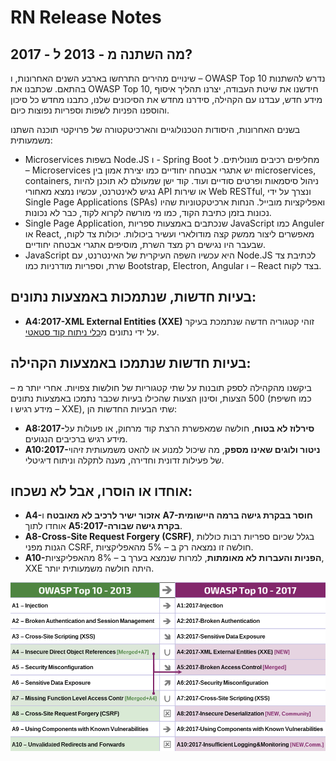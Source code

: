 # RN Release Notes

## מה השתנה מ - 2013 ל - 2017?

שינויים מהירים התרחשו בארבע השנים האחרונות, ו – OWASP Top 10 נדרש להשתנות בהתאם. שכתבנו את OWASP Top 10, חידשנו את שיטת העבודה, יצרנו תהליך איסוף מידע חדש, עבדנו עם הקהילה, סידרנו מחדש את הסיכונים שלנו, כתבנו מחדש כל סיכון והוספנו הפניות לשפות וספריות נפוצות כיום.

בשנים האחרונות, היסודות הטכנולוגיים והארכיטקטורה של פרויקטי תוכנה השתנו משמעותית:
* Microservices בשפות Node.JS ו -  Spring Boot מחליפים רכיבים מונוליתים. ל – Microservices יש אתגרי אבטחה יחודיים כמו יצירת אמון בין microservices, containers, ניהול סיסמאות ופרטים סודיים ועוד. קוד ישן שמעולם לא תוכנן להיות נגיש לאינטרנט, עכשיו נמצא מאחורי API או שירות Web RESTful, ונצרך על ידי  Single Page Applications (SPAs) ואפליקציות מובייל. הנחות ארכיטקטוניות שהיו נכונות בזמן כתיבת הקוד, כמו מי מורשה לקרוא לקוד, כבר לא נכונות.
* Single Page Application, שנכתבים באמצעות ספריות JavaScript כמו Anguler או React, מאפשרים ליצור ממשק קצה מודולארי ועשיר ביכולות. יכולות צד לקוח, שבעבר היו נגישים רק מצד השרת, מוסיפים אתגרי אבטחה יחודיים.
* JavaScript היא עכשיו השפה העיקרית של האינטרנט, עם Node.JS לכתיבת צד שרת, וספריות מודרניות כמו Bootstrap, Electron, Angular ו – React בצד לקוח.

## בעיות חדשות, שנתמכות באמצעות נתונים:
* **A4:2017-XML External Entities (XXE)** זוהי קטגוריה חדשה שנתמכת בעיקר על ידי נתונים מ[כלי ניתוח קוד סטאטי](https://www.owasp.org/index.php/Source_Code_Analysis_Tools).

## בעיות חדשות שנתמכו באמצעות הקהילה:
ביקשנו מהקהילה לספק תובנות על שתי קטגוריות של חולשות צפויות. אחרי יותר מ – 500 הצעות, וסינון הצעות שהכילו בעיות שכבר נתמכו באמצעות נתונים (כמו חשיפת מידע רגיש ו – XXE), שתי הבעיות החדשות הן:
* **A8:2017-סירלוז לא בטוח**, חולשה שמאפשרת הרצת קוד מרחוק, או פעולות על מידע רגיש ברכיבים הנגועים.
* **A10:2017-ניטור ולוגים שאינו מספק**, מה שיכול למנוע או להאט משמעותית זיהוי של פעילות זדונית וחדירה, מענה לתקלה וניתוח דיגיטלי.

## אוחדו או הוסרו, אבל לא נשכחו: 
* **A4-אזכור ישיר לרכיב לא מאובטח** ו **A7-חוסר בבקרת גישה ברמה היישומית** אוחדו לתוך **A5:2017-בקרת גישה שבורה**.
* **A8-Cross-Site Request Forgery (CSRF)**, בגלל שכיום ספריות רבות כוללות הגנות מפני CSRF, חולשה זו נמצאה רק ב – 5%  מהאפליקציות.
* **A10-הפניות והעברות לא מאומתות**, למרות שנמצא בערך ב – 8% מהאפליקציות, XXE היתה חולשה משמעותית יותר.

![0x06-release-notes-1](OWASP%20Top%2010/Top10/2017/he/images/0x06-release-notes-1.png)
